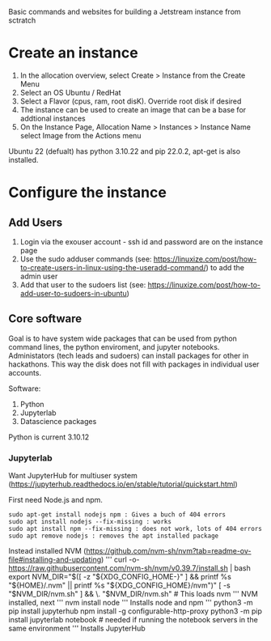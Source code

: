 Basic commands and websites for building a Jetstream instance from sctratch
# Create an instance
1. In the allocation overview, select Create > Instance from the Create Menu
2. Select an OS Ubuntu / RedHat
3. Select a Flavor (cpus, ram, root disK). Override root disk if desired
4. The instance can be used to create an image that can be a base for addtional instances
5. On the Instance Page, Allocation Name > Instances > Instance Name select Image from the Actions menu
   
Ubuntu 22 (defualt) has python 3.10.22 and pip 22.0.2, apt-get is also installed. 
# Configure the instance
## Add Users
1. Login via the exouser account - ssh id and password are on the instance page
2. Use the sudo adduser commands (see: https://linuxize.com/post/how-to-create-users-in-linux-using-the-useradd-command/) to add the admin user
3. Add that user to the sudoers list (see: https://linuxize.com/post/how-to-add-user-to-sudoers-in-ubuntu)
## Core software
Goal is to have system wide packages that can be used from python command lines, the python enviroment, and jupyter notebooks. Administators (tech leads and sudoers) can install packages for other in hackathons. This way the disk does not fill with packages in individual user accounts. 

Software: 
1. Python
2. Jupyterlab
3. Datascience packages

Python is current 3.10.12
### Jupyterlab
Want JupyterHub for multiuser system (https://jupyterhub.readthedocs.io/en/stable/tutorial/quickstart.html)

First need Node.js and npm. 
```
sudo apt-get install nodejs npm : Gives a buch of 404 errors
sudo apt install nodejs --fix-missing : works
sudo apt install npm --fix-missing : does not work, lots of 404 errors
sudo apt remove nodejs : removes the apt installed package
```
Instead installed NVM (https://github.com/nvm-sh/nvm?tab=readme-ov-file#installing-and-updating)
'''
curl -o- https://raw.githubusercontent.com/nvm-sh/nvm/v0.39.7/install.sh | bash
export NVM_DIR="$([ -z "${XDG_CONFIG_HOME-}" ] && printf %s "${HOME}/.nvm" || printf %s "${XDG_CONFIG_HOME}/nvm")"
[ -s "$NVM_DIR/nvm.sh" ] && \. "$NVM_DIR/nvm.sh" # This loads nvm
'''
NVM installed, next 
'''
nvm install node
'''
Installs node and npm 
'''
python3 -m pip install jupyterhub
npm install -g configurable-http-proxy
python3 -m pip install jupyterlab notebook  # needed if running the notebook servers in the same environment
''' 
Installs JupyterHub


